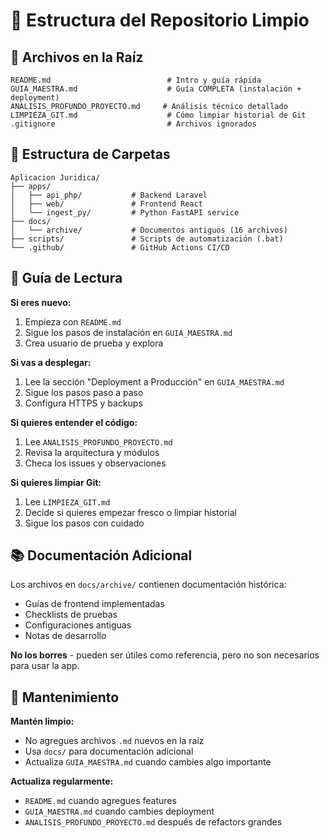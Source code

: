 # 📁 Estructura del Repositorio Limpio

## 📄 Archivos en la Raíz

```
README.md                          # Intro y guía rápida
GUIA_MAESTRA.md                    # Guía COMPLETA (instalación + deployment)
ANALISIS_PROFUNDO_PROYECTO.md     # Análisis técnico detallado
LIMPIEZA_GIT.md                    # Cómo limpiar historial de Git
.gitignore                         # Archivos ignorados
```

## 📂 Estructura de Carpetas

```
Aplicacion Juridica/
├── apps/
│   ├── api_php/           # Backend Laravel
│   ├── web/               # Frontend React
│   └── ingest_py/         # Python FastAPI service
├── docs/
│   └── archive/           # Documentos antiguos (16 archivos)
├── scripts/               # Scripts de automatización (.bat)
└── .github/               # GitHub Actions CI/CD
```

## 🎯 Guía de Lectura

**Si eres nuevo:**
1. Empieza con `README.md`
2. Sigue los pasos de instalación en `GUIA_MAESTRA.md`
3. Crea usuario de prueba y explora

**Si vas a desplegar:**
1. Lee la sección "Deployment a Producción" en `GUIA_MAESTRA.md`
2. Sigue los pasos paso a paso
3. Configura HTTPS y backups

**Si quieres entender el código:**
1. Lee `ANALISIS_PROFUNDO_PROYECTO.md`
2. Revisa la arquitectura y módulos
3. Checa los issues y observaciones

**Si quieres limpiar Git:**
1. Lee `LIMPIEZA_GIT.md`
2. Decide si quieres empezar fresco o limpiar historial
3. Sigue los pasos con cuidado

## 📚 Documentación Adicional

Los archivos en `docs/archive/` contienen documentación histórica:
- Guías de frontend implementadas
- Checklists de pruebas
- Configuraciones antiguas
- Notas de desarrollo

**No los borres** - pueden ser útiles como referencia, pero no son necesarios para usar la app.

## 🧹 Mantenimiento

**Mantén limpio:**
- No agregues archivos `.md` nuevos en la raíz
- Usa `docs/` para documentación adicional
- Actualiza `GUIA_MAESTRA.md` cuando cambies algo importante

**Actualiza regularmente:**
- `README.md` cuando agregues features
- `GUIA_MAESTRA.md` cuando cambies deployment
- `ANALISIS_PROFUNDO_PROYECTO.md` después de refactors grandes
